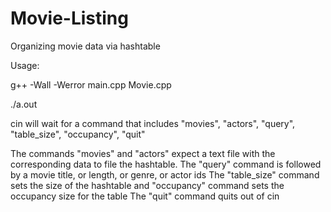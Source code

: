 # Movie-Listing
Organizing movie data via hashtable

Usage:

g++ -Wall -Werror main.cpp Movie.cpp

./a.out

cin will wait for a command that includes "movies", "actors", "query", "table_size", "occupancy", "quit" 

The commands "movies" and "actors" expect a text file with the corresponding data to file the hashtable. 
The "query" command is followed by a movie title, or length, or genre, or actor ids 
The "table_size" command sets the size of the hashtable and "occupancy" command sets the occupancy size for the table
The "quit" command quits out of cin
